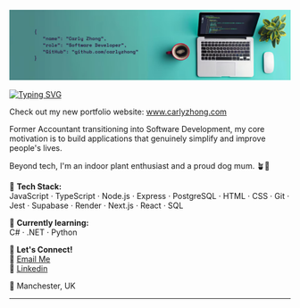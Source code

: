 ![Banner](./banner.png)

[![Typing SVG](https://readme-typing-svg.herokuapp.com?font=Permanent+Marker&size=40&letterSpacing=wide&duration=3000&pause=1000&color=4C8683&center=true&width=800&height=60&lines=Carly+Zhong+-+the+Software+Developer)](https://git.io/typing-svg)

Check out my new portfolio website: www.carlyzhong.com

Former Accountant transitioning into Software Development, my core motivation is to build applications that genuinely simplify and improve people's lives.

Beyond tech, I'm an indoor plant enthusiast and a proud dog mum. 🪴🐾

🔧 **Tech Stack:**  
JavaScript · TypeScript · Node.js · Express · PostgreSQL · HTML · CSS · Git · Jest · Supabase · Render · Next.js · React · SQL

🌱 **Currently learning:**  
C# · .NET · Python

📩 **Let's Connect!**  
📧 [Email Me](zhongyjcarly@gmail.com)  
📘 [Linkedin](https://www.linkedin.com/in/carlyzhong/)

📍 Manchester, UK

---
